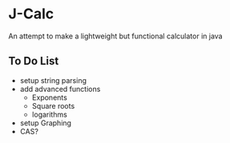 # J-Calc
An attempt to make a lightweight but functional calculator in java

## To Do List
* setup string parsing
* add advanced functions
  * Exponents
  * Square roots
  * logarithms
* setup Graphing
* CAS?  
